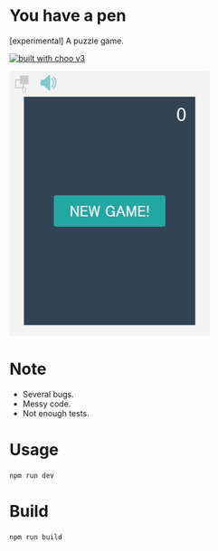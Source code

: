 # You have a pen

[experimental] A puzzle game.

[![built with choo v3](https://img.shields.io/badge/built%20with%20choo-v3-ffc3e4.svg?style=flat-square)](https://github.com/yoshuawuyts/choo)

![screenshot of the game](capture.gif)

# Note

* Several bugs.
* Messy code.
* Not enough tests.

# Usage

`npm run dev`

# Build

`npm run build`
